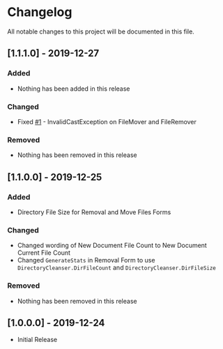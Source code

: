 # Changelog

All notable changes to this project will be documented in this file.

## [1.1.1.0] - 2019-12-27

### Added

- Nothing has been added in this release

### Changed

- Fixed [#1](https://github.com/Laim/Directory-Cleanser/issues/1) - InvalidCastException on FileMover and FileRemover

### Removed

- Nothing has been removed in this release

## [1.1.0.0] - 2019-12-25

### Added

- Directory File Size for Removal and Move Files Forms

### Changed

- Changed wording of New Document File Count to New Document Current File Count
- Changed `GenerateStats` in Removal Form to use `DirectoryCleanser.DirFileCount` and `DirectoryCleanser.DirFileSize`

### Removed

- Nothing has been removed in this release

## [1.0.0.0] - 2019-12-24

- Initial Release
